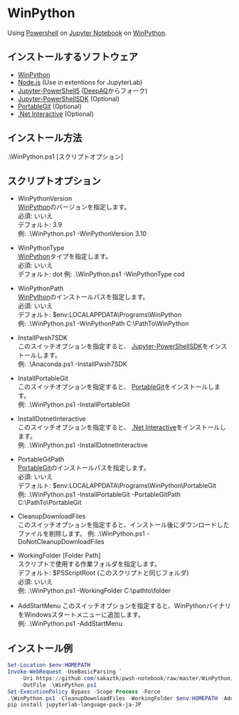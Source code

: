 # WinPython
Using [Powershell](https://github.com/PowerShell/PowerShell) on [Jupyter Notebook](https://jupyter.org/) on [WinPython](https://winpython.github.io/).  

## インストールするソフトウェア
- [WinPython](https://winpython.github.io/)
- [Node.js](https://nodejs.org/) (Use in extentions for JupyterLab)
- [Jupyter-PowerShell5](https://github.com/sakaztk/Jupyter-PowerShellSDK/tree/powershellsdk/Jupyter-PowerShell5) ([DeepAQ](https://github.com/DeepAQ/Jupyter-PowerShell5)からフォーク)
- [Jupyter-PowerShellSDK](https://github.com/sakaztk/Jupyter-PowerShellSDK) (Optional)
- [PortableGit](https://github.com/git-for-windows/git) (Optional)
- [.Net Interactive](https://github.com/dotnet/interactive) (Optional)

## インストール方法
.\WinPython.ps1 [スクリプトオプション]

## スクリプトオプション
- WinPythonVersion  
[WinPython](https://winpython.github.io/)のバージョンを指定します。  
必須: いいえ  
デフォルト: 3.9  
例: .\WinPython.ps1 -WinPythonVersion 3.10  

- WinPythonType  
[WinPython](https://winpython.github.io/)タイプを指定します。  
必須: いいえ  
デフォルト: dot 
例: .\WinPython.ps1 -WinPythonType cod

- WinPythonPath  
[WinPython](https://winpython.github.io/)のインストールパスを指定します。  
必須: いいえ  
デフォルト: $env:LOCALAPPDATA\Programs\WinPython  
例: .\WinPython.ps1 -WinPythonPath C:\PathTo\WinPython

- InstallPwsh7SDK  
このスイッチオプションを指定すると、 [Jupyter-PowerShellSDK](https://github.com/sakaztk/Jupyter-PowerShellSDK)をインストールします。  
例: .\Anaconda.ps1 -InstallPwsh7SDK

- InstallPortableGit  
このスイッチオプションを指定すると、 [PortableGit](https://github.com/git-for-windows/git)をインストールします。  
例: .\WinPython.ps1 -InstallPortableGit

- InstallDotnetInteractive  
このスイッチオプションを指定すると、 [.Net Interactive](https://github.com/dotnet/interactive)をインストールします。  
例: .\WinPython.ps1 -InstallDotnetInteractive

- PortableGitPath  
[PortableGit](https://github.com/git-for-windows/git)のインストールパスを指定します。  
必須: いいえ  
デフォルト: $env:LOCALAPPDATA\Programs\WinPython\PortableGit  
例: .\WinPython.ps1 -InstallPortableGit -PortableGitPath C:\PathTo\PortableGit

- CleanupDownloadFiles  
このスイッチオプションを指定すると、インストール後にダウンロードしたファイルを削除します。
例: .\WinPython.ps1 -DoNotCleanupDownloadFiles

- WorkingFolder [Folder Path]  
スクリプトで使用する作業フォルダを指定します。  
デフォルト: $PSScriptRoot (このスクリプトと同じフォルダ)  
必須: いいえ  
例: .\WinPython.ps1 -WorkingFolder C:\pathto\folder

- AddStartMenu
このスイッチオプションを指定すると、WinPythonバイナリをWindowsスタートメニューに追加します。  
例: .\WinPython.ps1 -AddStartMenu

## インストール例
``` PowerShell
Set-Location $env:HOMEPATH
Invoke-WebRequest -UseBasicParsing `
    -Uri https://github.com/sakaztk/pwsh-notebook/raw/master/WinPython/WinPython.ps1 `
    -OutFile .\WinPython.ps1
Set-ExecutionPolicy Bypass -Scope Process -Force
.\WinPython.ps1 -CleanupDownloadFiles -WorkingFolder $env:HOMEPATH -AddStartMenu -Verbose
pip install jupyterlab-language-pack-ja-JP
```
